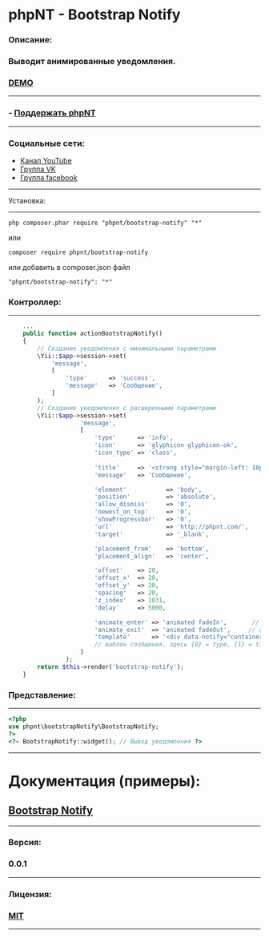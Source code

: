 phpNT - Bootstrap Notify
================================

### Описание:
### Выводит анимированные уведомления.
### [DEMO](http://phpnt.dev/widget/bootstrap-notify?id=1)

------------
### - [Поддержать phpNT](http://phpnt.com/donate/index)
------------

### Социальные сети:
 - [Канал YouTube](https://www.youtube.com/c/phpnt)
 - [Группа VK](https://vk.com/phpnt)
 - [Группа facebook](https://www.facebook.com/Phpnt-595851240515413/)

------------

Установка:

------------

```
php composer.phar require "phpnt/bootstrap-notify" "*"
```
или

```
composer require phpnt/bootstrap-notify
```

или добавить в composer.json файл

```
"phpnt/bootstrap-notify": "*"
```
### Контроллер:
------------
```php
    ...
    public function actionBootstrapNotify()
    {
        // Создание уведомления с минимальными параметрами
        \Yii::$app->session->set(
            'message',
            [
                'type'      => 'success',
                'message'   => 'Сообщение',
            ]
        );
        // Создание уведомления с расширенными параметрами
        \Yii::$app->session->set(
                    'message',
                    [
                        'type'      => 'info',                          // класс сообщения (success, info, warning, danger)
                        'icon'      => 'glyphicon glyphicon-ok',        // картинка перед сообщением, тип смотрим ниже
                        'icon_type' => 'class',                         // тип иконки в данном случае это класс bootstrap иконки,
                                                                        // для картинки image, а в icon указываем путь до картинки
                        'title'     => '<strong style="margin-left: 10px;">Спасибо</strong>',      // заголовок
                        'message'   => 'Сообщение',                     // текст сообщения

                        'element'           => 'body',                  // к какому элементу применяется уведомление
                        'position'          => 'absolute',              // позиция контейнера элемента (static | fixed | relative | absolute)
                        'allow_dismiss'     => '0',                     // позволять пользователю закрывать уведомление (1 - да, 0 - нет)
                        'newest_on_top'     => '0',                     // новое уведомление заменяет старое (1 - да, 0 - нет)
                        'showProgressbar'   => '0',                     // показывать прогресс бар (1 - да, 0 - нет)
                        'url'               => 'http://phpnt.com/',     // ссылка
                        'target'            => '_blank',                // target ссылки

                        'placement_from'    => 'bottom',                // позиция по вертикали (top или bottom)
                        'placement_align'   => 'center',                // позиция по горизонтали (left, center или right)

                        'offset'    => 20,                              // смещение от свойства placement_align (если left - смещение от левого края)
                        'offset_x'  => 20,                              // растояние между элементами уведомлений по оси x в писелях
                        'offset_y'  => 20,                              // растояние между элементами уведомлений по оси y в писелях
                        'spacing'   => 20,                              // расстояние между блоками
                        'z_index'   => 1031,                            // z-index
                        'delay'     => 5000,                            // время показа уведомления

                        'animate_enter' => 'animated fadeIn',       // анимация для начала показа
                        'animate_exit'  => 'animated fadeOut',     // анимация для конца показа
                        'template'      => '<div data-notify="container" class="col-xs-11 col-sm-3 alert alert-{0}" role="alert"><button type="button" aria-hidden="true" class="close" data-notify="dismiss">×</button><span data-notify="icon"></span><span data-notify="title">{1}</span><span data-notify="message">{2}</span><div class="progress" data-notify="progressbar"><div class="progress-bar progress-bar-{0}" role="progressbar" aria-valuenow="0" aria-valuemin="0" aria-valuemax="100" style="width: 0%;"></div></div><a href="{3}" target="{4}" data-notify="url"></a></div>',
                        // шаблон сообщения, здесь {0} = type, {1} = title, {2} = message, {3} = url, {4} = target
                    ]
                );
        return $this->render('bootstrap-notify');
    }
```

### Представление:
------------
```php
<?php
use phpnt\bootstrapNotify\BootstrapNotify;
?>
<?= BootstrapNotify::widget(); // Вывод уведомления ?>
```

------------
# Документация (примеры):
## [Bootstrap Notify](http://bootstrap-notify.remabledesigns.com/)
------------
### Версия:
### 0.0.1
------------
### Лицензия:
### [MIT](https://ru.wikipedia.org/wiki/%D0%9B%D0%B8%D1%86%D0%B5%D0%BD%D0%B7%D0%B8%D1%8F_MIT)
------------

